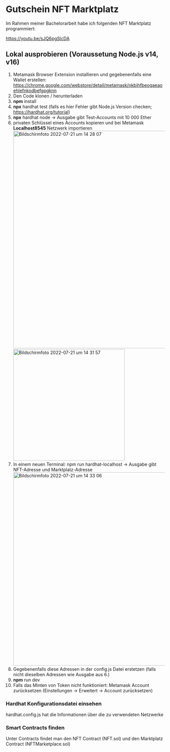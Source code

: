 # Gutschein NFT Marktplatz

Im Rahmen meiner Bachelorarbeit habe ich folgenden NFT Marktplatz programmiert:

https://youtu.be/sJQ6pgSlcDA

## Lokal ausprobieren (Voraussetung Node.js v14, v16)

1. Metamask Browser Extension installieren und gegebenenfalls eine Wallet erstellen:
https://chrome.google.com/webstore/detail/metamask/nkbihfbeogaeaoehlefnkodbefgpgknn
2. Den Code klonen / herunterladen
3. **npm** install
4. **npx** hardhat test (falls es hier Fehler gibt Node.js Version checken; https://hardhat.org/tutorial)
5. **npx** hardhat node -> Ausgabe gibt Test-Accounts mit 10 000 Ether
6. privaten Schlüssel eines Accounts kopieren und bei Metamask **Localhost8545** Netzwerk importieren <img width="689" alt="Bildschirmfoto 2022-07-21 um 14 28 07" src="https://user-images.githubusercontent.com/43613156/180213502-52c3ede6-9758-4e08-906a-910a8084ebe3.png"> <img width="353" alt="Bildschirmfoto 2022-07-21 um 14 31 57" src="https://user-images.githubusercontent.com/43613156/180214111-85151641-5c41-4931-80d6-fc6a08f0caa1.png">
7. In einem neuen Terminal: npm run hardhat-localhost -> Ausgabe gibt NFT-Adresse und Marktplatz-Adresse <img width="612" alt="Bildschirmfoto 2022-07-21 um 14 33 06" src="https://user-images.githubusercontent.com/43613156/180214340-32929abf-e7c0-4240-87bd-4a333616988b.png">
8. Gegebenenfalls diese Adressen in der config.js Datei erstetzen (falls nicht dieselben Adressen wie Ausgabe aus 6.)
9. **npm** run dev
10. Falls das Minten von Token nicht funktioniert: Metamask Account zurücksetzen (Einstellungen -> Erweitert -> Account zurücksetzen)

### Hardhat Konfigurationsdatei einsehen

hardhat.config.js hat die Informationen über die zu verwendeten Netzwerke

### Smart Contracts finden

Unter Contracts findet man den NFT Contract (NFT.sol) und den Marktplatz Contract (NFTMarketplace.sol)
